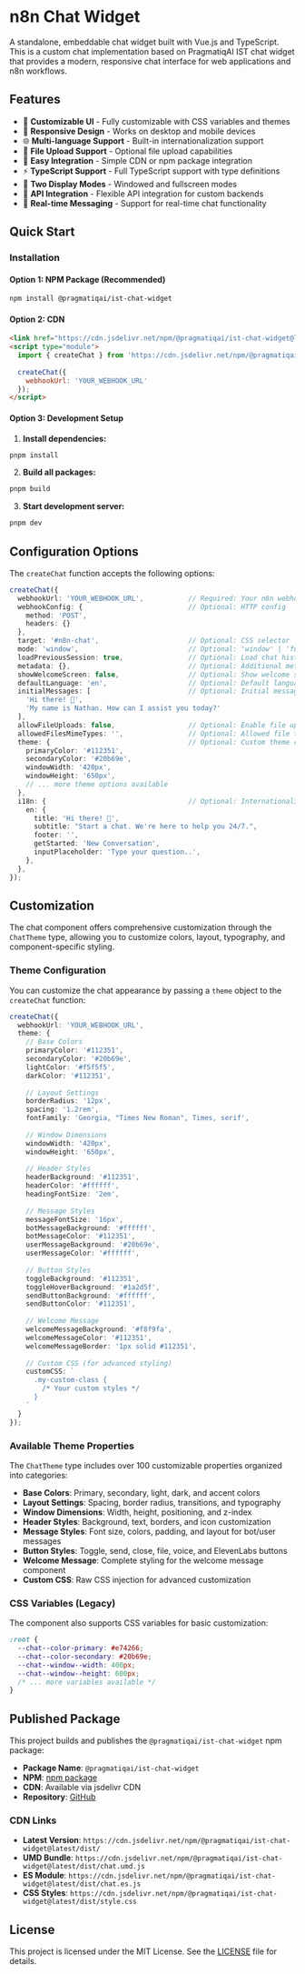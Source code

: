 # n8n Chat Widget

A standalone, embeddable chat widget built with Vue.js and TypeScript. This is a custom chat implementation based on PragmatiqAI IST chat widget that provides a modern, responsive chat interface for web applications and n8n workflows.

## Features

- 🎨 **Customizable UI** - Fully customizable with CSS variables and themes
- 📱 **Responsive Design** - Works on desktop and mobile devices
- 🌐 **Multi-language Support** - Built-in internationalization support
- 📁 **File Upload Support** - Optional file upload capabilities
- 🔧 **Easy Integration** - Simple CDN or npm package integration
- ⚡ **TypeScript Support** - Full TypeScript support with type definitions
- 🎯 **Two Display Modes** - Windowed and fullscreen modes
- 🔌 **API Integration** - Flexible API integration for custom backends
- 💬 **Real-time Messaging** - Support for real-time chat functionality

## Quick Start

### Installation

#### Option 1: NPM Package (Recommended)
```bash
npm install @pragmatiqai/ist-chat-widget
```

#### Option 2: CDN
```html
<link href="https://cdn.jsdelivr.net/npm/@pragmatiqai/ist-chat-widget@latest/dist/style.css" rel="stylesheet" />
<script type="module">
  import { createChat } from 'https://cdn.jsdelivr.net/npm/@pragmatiqai/ist-chat-widget@latest/dist/chat.bundle.es.js';
  
  createChat({
    webhookUrl: 'YOUR_WEBHOOK_URL'
  });
</script>
```

#### Option 3: Development Setup
1. **Install dependencies:**
```bash
pnpm install
```

2. **Build all packages:**
```bash
pnpm build
```

3. **Start development server:**
```bash
pnpm dev
```


## Configuration Options

The `createChat` function accepts the following options:

```ts
createChat({
  webhookUrl: 'YOUR_WEBHOOK_URL',           // Required: Your n8n webhook URL
  webhookConfig: {                          // Optional: HTTP config
    method: 'POST',
    headers: {}
  },
  target: '#n8n-chat',                      // Optional: CSS selector
  mode: 'window',                           // Optional: 'window' | 'fullscreen'
  loadPreviousSession: true,                // Optional: Load chat history
  metadata: {},                             // Optional: Additional metadata
  showWelcomeScreen: false,                 // Optional: Show welcome screen
  defaultLanguage: 'en',                    // Optional: Default language
  initialMessages: [                        // Optional: Initial messages
    'Hi there! 👋',
    'My name is Nathan. How can I assist you today?'
  ],
  allowFileUploads: false,                  // Optional: Enable file uploads
  allowedFilesMimeTypes: '',                // Optional: Allowed file types
  theme: {                                  // Optional: Custom theme configuration
    primaryColor: '#112351',
    secondaryColor: '#20b69e',
    windowWidth: '420px',
    windowHeight: '650px',
    // ... more theme options available
  },
  i18n: {                                   // Optional: Internationalization
    en: {
      title: 'Hi there! 👋',
      subtitle: "Start a chat. We're here to help you 24/7.",
      footer: '',
      getStarted: 'New Conversation',
      inputPlaceholder: 'Type your question..',
    },
  },
});
```

## Customization

The chat component offers comprehensive customization through the `ChatTheme` type, allowing you to customize colors, layout, typography, and component-specific styling.

### Theme Configuration

You can customize the chat appearance by passing a `theme` object to the `createChat` function:

```ts
createChat({
  webhookUrl: 'YOUR_WEBHOOK_URL',
  theme: {
    // Base Colors
    primaryColor: '#112351',
    secondaryColor: '#20b69e',
    lightColor: '#f5f5f5',
    darkColor: '#112351',
    
    // Layout Settings
    borderRadius: '12px',
    spacing: '1.2rem',
    fontFamily: 'Georgia, "Times New Roman", Times, serif',
    
    // Window Dimensions
    windowWidth: '420px',
    windowHeight: '650px',
    
    // Header Styles
    headerBackground: '#112351',
    headerColor: '#ffffff',
    headingFontSize: '2em',
    
    // Message Styles
    messageFontSize: '16px',
    botMessageBackground: '#ffffff',
    botMessageColor: '#112351',
    userMessageBackground: '#20b69e',
    userMessageColor: '#ffffff',
    
    // Button Styles
    toggleBackground: '#112351',
    toggleHoverBackground: '#1a2d5f',
    sendButtonBackground: '#ffffff',
    sendButtonColor: '#112351',
    
    // Welcome Message
    welcomeMessageBackground: '#f8f9fa',
    welcomeMessageColor: '#112351',
    welcomeMessageBorder: '1px solid #112351',
    
    // Custom CSS (for advanced styling)
    customCSS: `
      .my-custom-class {
        /* Your custom styles */
      }
    `
  }
});
```

### Available Theme Properties

The `ChatTheme` type includes over 100 customizable properties organized into categories:

- **Base Colors**: Primary, secondary, light, dark, and accent colors
- **Layout Settings**: Spacing, border radius, transitions, and typography
- **Window Dimensions**: Width, height, positioning, and z-index
- **Header Styles**: Background, text, borders, and icon customization
- **Message Styles**: Font size, colors, padding, and layout for bot/user messages
- **Button Styles**: Toggle, send, close, file, voice, and ElevenLabs buttons
- **Welcome Message**: Complete styling for the welcome message component
- **Custom CSS**: Raw CSS injection for advanced customization

### CSS Variables (Legacy)

The component also supports CSS variables for basic customization:

```css
:root {
  --chat--color-primary: #e74266;
  --chat--color-secondary: #20b69e;
  --chat--window--width: 400px;
  --chat--window--height: 600px;
  /* ... more variables available */
}
```

## Published Package

This project builds and publishes the `@pragmatiqai/ist-chat-widget` npm package:

- **Package Name**: `@pragmatiqai/ist-chat-widget`
- **NPM**: [npm package](https://www.npmjs.com/package/@pragmatiqai/ist-chat-widget)
- **CDN**: Available via jsdelivr CDN
- **Repository**: [GitHub](https://github.com/sergey-pragmatiqai/ist-chat-widget)

### CDN Links

- **Latest Version**: `https://cdn.jsdelivr.net/npm/@pragmatiqai/ist-chat-widget@latest/dist/`
- **UMD Bundle**: `https://cdn.jsdelivr.net/npm/@pragmatiqai/ist-chat-widget@latest/dist/chat.umd.js`
- **ES Module**: `https://cdn.jsdelivr.net/npm/@pragmatiqai/ist-chat-widget@latest/dist/chat.es.js`
- **CSS Styles**: `https://cdn.jsdelivr.net/npm/@pragmatiqai/ist-chat-widget@latest/dist/style.css`

## License

This project is licensed under the MIT License. See the [LICENSE](LICENSE) file for details.